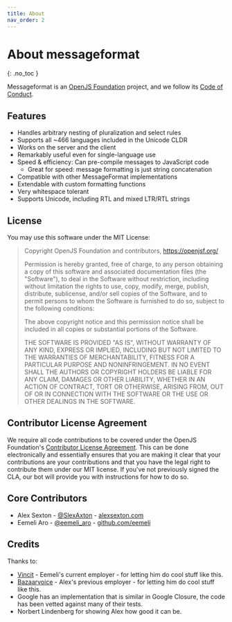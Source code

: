 ```yaml
---
title: About
nav_order: 2
---
```


# About messageformat
{: .no_toc }

Messageformat is an [OpenJS Foundation](https://openjsf.org) project, and we follow its [Code of Conduct](https://github.com/openjs-foundation/cross-project-council/blob/master/CODE_OF_CONDUCT.md).

## Features

- Handles arbitrary nesting of pluralization and select rules
- Supports all ~466 languages included in the Unicode CLDR
- Works on the server and the client
- Remarkably useful even for single-language use
- Speed & efficiency: Can pre-compile messages to JavaScript code
  - Great for speed: message formatting is just string concatenation
- Compatible with other MessageFormat implementations
- Extendable with custom formatting functions
- Very whitespace tolerant
- Supports Unicode, including RTL and mixed LTR/RTL strings

## License

You may use this software under the MIT License:

> Copyright OpenJS Foundation and contributors, <https://openjsf.org/>
>
> Permission is hereby granted, free of charge, to any person obtaining
> a copy of this software and associated documentation files (the
> "Software"), to deal in the Software without restriction, including
> without limitation the rights to use, copy, modify, merge, publish,
> distribute, sublicense, and/or sell copies of the Software, and to
> permit persons to whom the Software is furnished to do so, subject to
> the following conditions:
>
> The above copyright notice and this permission notice shall be
> included in all copies or substantial portions of the Software.
>
> THE SOFTWARE IS PROVIDED "AS IS", WITHOUT WARRANTY OF ANY KIND,
> EXPRESS OR IMPLIED, INCLUDING BUT NOT LIMITED TO THE WARRANTIES OF
> MERCHANTABILITY, FITNESS FOR A PARTICULAR PURPOSE AND
> NONINFRINGEMENT. IN NO EVENT SHALL THE AUTHORS OR COPYRIGHT HOLDERS BE
> LIABLE FOR ANY CLAIM, DAMAGES OR OTHER LIABILITY, WHETHER IN AN ACTION
> OF CONTRACT, TORT OR OTHERWISE, ARISING FROM, OUT OF OR IN CONNECTION
> WITH THE SOFTWARE OR THE USE OR OTHER DEALINGS IN THE SOFTWARE.

## Contributor License Agreement

We require all code contributions to be covered under the OpenJS Foundation's [Contributor License Agreement](https://js.foundation/CLA/). This can be done electronically and essentially ensures that you are making it clear that your contributions are your contributions and that you have the legal right to contribute them under our MIT license. If you've not previously signed the CLA, our bot will provide you with instructions for how to do so.

## Core Contributors

- Alex Sexton - [@SlexAxton](http://twitter.com/SlexAxton) - [alexsexton.com](http://alexsexton.com/)
- Eemeli Aro - [@eemeli_aro](http://twitter.com/eemeli_aro) - [github.com/eemeli](https://github.com/eemeli)

## Credits

Thanks to:

- [Vincit](https://vincit.fi/en/) - Eemeli's current employer - for letting him do cool stuff like this.
- [Bazaarvoice](https://github.com/Bazaarvoice) - Alex's previous employer - for letting him do cool stuff like this.
- Google has an implementation that is similar in Google Closure, the code has been vetted against many of their tests.
- Norbert Lindenberg for showing Alex how good it can be.
